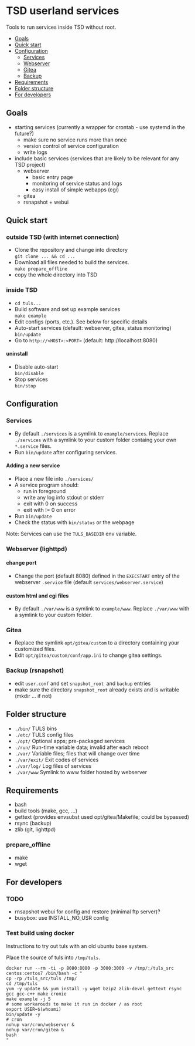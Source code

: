 # TSD userland services

Tools to run services inside TSD without root. 

  * [Goals](#goals)
  * [Quick start](#quick-start)
  * [Configuration](#configuration)
    * [Services](#services)
    * [Webserver](#webserver-lighttpd)
    * [Gitea](#gitea)
    * [Backup](#backup-rsnapshot)
  * [Requirements](#requirements)
  * [Folder structure](#folder-structure)
  * [For developers](#for-developers)

## Goals 
  * starting services (currently a wrapper for crontab - use systemd in the future?)
    * make sure no service runs more than once
    * version control of service configuration
    * write logs
  * include basic services (services that are likely to be relevant for any TSD project)
    * webserver
      * basic entry page 
      * monitoring of service status and logs
      * easy install of simple webapps (cgi)
    * gitea
    * rsnapshot + webui

## Quick start

### outside TSD (with internet connection) 
  * Clone the repository and change into directory  
    `git clone ... && cd ...`
  * Download all files needed to build the services.  
    `make prepare_offline`
  * copy the whole directory into TSD

### inside TSD
  * `cd tuls...`
  * Build software and set up example services  
    `make example`  
  * Edit configs (ports, etc.). See below for specific details
  * Auto-start services (default: webserver, gitea, status monitoring)  
    `bin/update`
  * Go to `http://<HOST>:<PORT>` (default: http://localhost:8080)  
    
#### uninstall
  * Disable auto-start  
    `bin/disable`
  * Stop services  
    `bin/stop`

## Configuration

### Services

  * By default `./services` is a symlink to `example/services`. 
    Replace `./services` with a symlink to your custom folder 
    containg your own `*.service` files.
  * Run `bin/update` after configuring services.

#### Adding a new service  

  * Place a new file into `./services/`
  * A service program should:
    * run in foreground
    * write any log info stdout or stderr
    * exit with 0 on success
    * exit with != 0 on error
  * Run `bin/update`
  * Check the status with `bin/status` or the webpage

Note: Services can use the `TULS_BASEDIR` env variable.

### Webserver (lighttpd)

#### change port
  * Change the port (default 8080) defined in the `EXECSTART` entry of the webserver `.service` file (default `services/webserver.service`)

#### custom html and cgi files 
  * By default `./var/www` is a symlink to `example/www`. 
    Replace `./var/www` with a symlink to your custom folder.
  
### Gitea
  * Replace the symlink `opt/gitea/custom` to a directory containing your customized files.
  * Edit `opt/gitea/custom/conf/app.ini` to change gitea settings.

### Backup (rsnapshot)
  * edit `user.conf` and set `snapshot_root `and `backup` entries
  * make sure the directory `snapshot_root` already exists and is writable (mkdir ... if not)

## Folder structure
  * `./bin/` TULS bins
  * `./etc/` TULS config files
  * `./opt/` Optional apps; pre-packaged services
  * `./run/` Run-time variable data; invalid after each reboot
  * `./var/` Variable files; files that will change over time
  * `./var/exit/` Exit codes of services 
  * `./var/log/` Log files of services
  * `./var/www` Symlink to www folder hosted by webserver

## Requirements
  * bash
  * build tools (make, gcc, ...)
  * gettext (provides envsubst used opt/gitea/Makefile; could be bypassed)
  * rsync (backup)
  * zlib (git, lighttpd)

### prepare_offline
  * make
  * wget

## For developers

### TODO
  * rnsapshot webui for config and restore (minimal ftp server)?
  * busybox: use INSTALL_NO_USR config

### Test build using docker

Instructions to try out tuls with an old ubuntu base system.

Place the source of tuls into `/tmp/tuls`.


```
docker run --rm -ti -p 8080:8080 -p 3000:3000 -v /tmp/:/tuls_src centos:centos7 /bin/bash -c "
cp -rp /tuls_src/tuls /tmp/
cd /tmp/tuls
yum -y update && yum install -y wget bzip2 zlib-devel gettext rsync gcc gcc-c++ make cronie
make example -j 5
# some workarouds to make it run in docker / as root
export USER=$(whoami)
bin/update -y
# cron 
nohup var/cron/webserver &
nohup var/cron/gitea & 
bash
"
```
